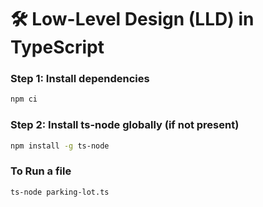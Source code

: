 # 🛠️ Low-Level Design (LLD) in TypeScript

### Step 1: Install dependencies

```bash
npm ci
```

### Step 2: Install ts-node globally (if not present)
```bash
npm install -g ts-node
```

### To Run a file
```bash
ts-node parking-lot.ts
```
